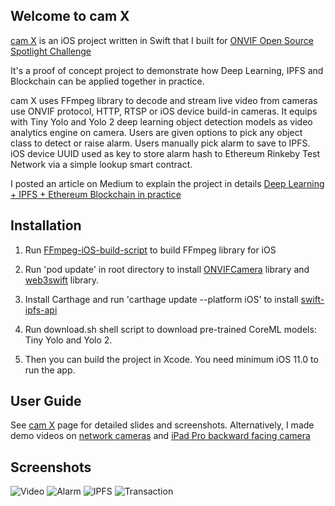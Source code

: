 ## Welcome to cam X

[cam X](https://onvif-spotlight.bemyapp.com/#/projects/5b059d5d1b428b000497e09d) is an iOS project written in Swift that I built for [ONVIF Open Source Spotlight Challenge](https://onvif-challenge.bemyapp.com/)

It's a proof of concept project to demonstrate how Deep Learning, IPFS and Blockchain can be applied together in practice. 

cam X uses FFmpeg library to decode and stream live video from cameras use ONVIF protocol, HTTP, RTSP or iOS device build-in cameras. It equips with Tiny Yolo and Yolo 2 deep learning object detection models as video analytics engine on camera. Users are given options to pick any object class to detect or raise alarm. Users manually pick alarm to save to IPFS. iOS device UUID used as key to store alarm hash to Ethereum Rinkeby Test Network via a simple lookup smart contract.

I posted an article on Medium to explain the project in details [Deep Learning + IPFS + Ethereum Blockchain in practice](https://medium.com/coinmonks/deep-learning-ipfs-ethereum-blockchain-in-practice-7ef6665330dd)

## Installation

1. Run [FFmpeg-iOS-build-script](https://github.com/kewlbear/FFmpeg-iOS-build-script) to build FFmpeg library for iOS

2. Run 'pod update' in root directory to install [ONVIFCamera](https://github.com/rvi/ONVIFCamera) library and [web3swift](https://github.com/BANKEX/web3swift) library.

3. Install Carthage and run 'carthage update --platform iOS' to install [swift-ipfs-api](https://github.com/ipfs/swift-ipfs-api)

4. Run download.sh shell script to download pre-trained CoreML models: Tiny Yolo and Yolo 2.

5. Then you can build the project in Xcode. You need minimum iOS 11.0 to run the app.

## User Guide

See [cam X](https://onvif-spotlight.bemyapp.com/#/projects/5b059d5d1b428b000497e09d) page for detailed slides and screenshots.
Alternatively, I made demo videos on [network cameras](https://youtu.be/DV081JC3cjY) and [iPad Pro backward facing camera](https://youtu.be/I_9fAaTosmg)

## Screenshots
![Video](https://res.cloudinary.com/ideation/image/upload/w_1920,h_1124,dpr_1/z1xrhdjenoyht5locyf8.png)
![Alarm](https://res.cloudinary.com/ideation/image/upload/w_1920,h_1124,dpr_1/nus9pusqao4fvusfmuvu.png)
![IPFS](https://res.cloudinary.com/ideation/image/upload/w_1920,h_1124,dpr_1/wfrm11ysdyyxbd8tjgn9.png)
![Transaction](https://res.cloudinary.com/ideation/image/upload/w_1920,h_1124,dpr_1/v2nueabfkkauwa7rj0xp.png)
